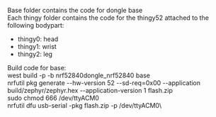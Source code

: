Base folder contains the code for dongle base\
Each thingy folder contains the code for the thingy52 attached to the following bodypart:
* thingy0: head
* thingy1: wrist
* thingy2: leg


Build code for base:\
west build -p -b nrf52840dongle_nrf52840 base\
nrfutil pkg generate --hw-version 52 --sd-req=0x00         --application build/zephyr/zephyr.hex         --application-version 1 flash.zip\
sudo chmod 666 /dev/ttyACM0\
nrfutil dfu usb-serial -pkg flash.zip -p /dev/ttyACM0\


